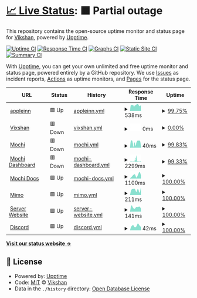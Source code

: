 # [📈 Live Status](https://status.vikshan.me): <!--live status--> **🟧 Partial outage**

This repository contains the open-source uptime monitor and status page for [Vikshan](ko-fi.com/vixshan), powered by [Upptime](https://github.com/upptime/upptime).

[![Uptime CI](https://github.com/vixshan/upptime/workflows/Uptime%20CI/badge.svg)](https://github.com/vixshan/upptime/actions?query=workflow%3A%22Uptime+CI%22)
[![Response Time CI](https://github.com/vixshan/upptime/workflows/Response%20Time%20CI/badge.svg)](https://github.com/vixshan/upptime/actions?query=workflow%3A%22Response+Time+CI%22)
[![Graphs CI](https://github.com/vixshan/upptime/workflows/Graphs%20CI/badge.svg)](https://github.com/vixshan/upptime/actions?query=workflow%3A%22Graphs+CI%22)
[![Static Site CI](https://github.com/vixshan/upptime/workflows/Static%20Site%20CI/badge.svg)](https://github.com/vixshan/upptime/actions?query=workflow%3A%22Static+Site+CI%22)
[![Summary CI](https://github.com/vixshan/upptime/workflows/Summary%20CI/badge.svg)](https://github.com/vixshan/upptime/actions?query=workflow%3A%22Summary+CI%22)

With [Upptime](https://upptime.js.org), you can get your own unlimited and free uptime monitor and status page, powered entirely by a GitHub repository. We use [Issues](https://github.com/vixshan/upptime/issues) as incident reports, [Actions](https://github.com/vixshan/upptime/actions) as uptime monitors, and [Pages](https://status.vikshan.me) for the status page.

<!--start: status pages-->
<!-- This summary is generated by Upptime (https://github.com/upptime/upptime) -->
<!-- Do not edit this manually, your changes will be overwritten -->
<!-- prettier-ignore -->
| URL | Status | History | Response Time | Uptime |
| --- | ------ | ------- | ------------- | ------ |
| <img alt="" src="https://icons.duckduckgo.com/ip3/www.youtube.com.ico" height="13"> [appleinn](https://www.youtube.com/watch?v=0WEvHWRQkLA) | 🟩 Up | [appleinn.yml](https://github.com/vixshan/upptime/commits/HEAD/history/appleinn.yml) | <details><summary><img alt="Response time graph" src="./graphs/appleinn/response-time-week.png" height="20"> 538ms</summary><br><a href="https://status.vikshan.me/history/appleinn"><img alt="Response time 527" src="https://img.shields.io/endpoint?url=https%3A%2F%2Fraw.githubusercontent.com%2Fvixshan%2Fupptime%2FHEAD%2Fapi%2Fappleinn%2Fresponse-time.json"></a><br><a href="https://status.vikshan.me/history/appleinn"><img alt="24-hour response time 565" src="https://img.shields.io/endpoint?url=https%3A%2F%2Fraw.githubusercontent.com%2Fvixshan%2Fupptime%2FHEAD%2Fapi%2Fappleinn%2Fresponse-time-day.json"></a><br><a href="https://status.vikshan.me/history/appleinn"><img alt="7-day response time 538" src="https://img.shields.io/endpoint?url=https%3A%2F%2Fraw.githubusercontent.com%2Fvixshan%2Fupptime%2FHEAD%2Fapi%2Fappleinn%2Fresponse-time-week.json"></a><br><a href="https://status.vikshan.me/history/appleinn"><img alt="30-day response time 591" src="https://img.shields.io/endpoint?url=https%3A%2F%2Fraw.githubusercontent.com%2Fvixshan%2Fupptime%2FHEAD%2Fapi%2Fappleinn%2Fresponse-time-month.json"></a><br><a href="https://status.vikshan.me/history/appleinn"><img alt="1-year response time 527" src="https://img.shields.io/endpoint?url=https%3A%2F%2Fraw.githubusercontent.com%2Fvixshan%2Fupptime%2FHEAD%2Fapi%2Fappleinn%2Fresponse-time-year.json"></a></details> | <details><summary><a href="https://status.vikshan.me/history/appleinn">99.75%</a></summary><a href="https://status.vikshan.me/history/appleinn"><img alt="All-time uptime 99.50%" src="https://img.shields.io/endpoint?url=https%3A%2F%2Fraw.githubusercontent.com%2Fvixshan%2Fupptime%2FHEAD%2Fapi%2Fappleinn%2Fuptime.json"></a><br><a href="https://status.vikshan.me/history/appleinn"><img alt="24-hour uptime 100.00%" src="https://img.shields.io/endpoint?url=https%3A%2F%2Fraw.githubusercontent.com%2Fvixshan%2Fupptime%2FHEAD%2Fapi%2Fappleinn%2Fuptime-day.json"></a><br><a href="https://status.vikshan.me/history/appleinn"><img alt="7-day uptime 99.75%" src="https://img.shields.io/endpoint?url=https%3A%2F%2Fraw.githubusercontent.com%2Fvixshan%2Fupptime%2FHEAD%2Fapi%2Fappleinn%2Fuptime-week.json"></a><br><a href="https://status.vikshan.me/history/appleinn"><img alt="30-day uptime 99.89%" src="https://img.shields.io/endpoint?url=https%3A%2F%2Fraw.githubusercontent.com%2Fvixshan%2Fupptime%2FHEAD%2Fapi%2Fappleinn%2Fuptime-month.json"></a><br><a href="https://status.vikshan.me/history/appleinn"><img alt="1-year uptime 99.50%" src="https://img.shields.io/endpoint?url=https%3A%2F%2Fraw.githubusercontent.com%2Fvixshan%2Fupptime%2FHEAD%2Fapi%2Fappleinn%2Fuptime-year.json"></a></details>
| <img alt="" src="https://icons.duckduckgo.com/ip3/vikshan.me.ico" height="13"> [Vixshan](https://vikshan.me) | 🟥 Down | [vixshan.yml](https://github.com/vixshan/upptime/commits/HEAD/history/vixshan.yml) | <details><summary><img alt="Response time graph" src="./graphs/vixshan/response-time-week.png" height="20"> 0ms</summary><br><a href="https://status.vikshan.me/history/vixshan"><img alt="Response time 691" src="https://img.shields.io/endpoint?url=https%3A%2F%2Fraw.githubusercontent.com%2Fvixshan%2Fupptime%2FHEAD%2Fapi%2Fvixshan%2Fresponse-time.json"></a><br><a href="https://status.vikshan.me/history/vixshan"><img alt="24-hour response time 0" src="https://img.shields.io/endpoint?url=https%3A%2F%2Fraw.githubusercontent.com%2Fvixshan%2Fupptime%2FHEAD%2Fapi%2Fvixshan%2Fresponse-time-day.json"></a><br><a href="https://status.vikshan.me/history/vixshan"><img alt="7-day response time 0" src="https://img.shields.io/endpoint?url=https%3A%2F%2Fraw.githubusercontent.com%2Fvixshan%2Fupptime%2FHEAD%2Fapi%2Fvixshan%2Fresponse-time-week.json"></a><br><a href="https://status.vikshan.me/history/vixshan"><img alt="30-day response time 0" src="https://img.shields.io/endpoint?url=https%3A%2F%2Fraw.githubusercontent.com%2Fvixshan%2Fupptime%2FHEAD%2Fapi%2Fvixshan%2Fresponse-time-month.json"></a><br><a href="https://status.vikshan.me/history/vixshan"><img alt="1-year response time 691" src="https://img.shields.io/endpoint?url=https%3A%2F%2Fraw.githubusercontent.com%2Fvixshan%2Fupptime%2FHEAD%2Fapi%2Fvixshan%2Fresponse-time-year.json"></a></details> | <details><summary><a href="https://status.vikshan.me/history/vixshan">0.00%</a></summary><a href="https://status.vikshan.me/history/vixshan"><img alt="All-time uptime 47.17%" src="https://img.shields.io/endpoint?url=https%3A%2F%2Fraw.githubusercontent.com%2Fvixshan%2Fupptime%2FHEAD%2Fapi%2Fvixshan%2Fuptime.json"></a><br><a href="https://status.vikshan.me/history/vixshan"><img alt="24-hour uptime 0.00%" src="https://img.shields.io/endpoint?url=https%3A%2F%2Fraw.githubusercontent.com%2Fvixshan%2Fupptime%2FHEAD%2Fapi%2Fvixshan%2Fuptime-day.json"></a><br><a href="https://status.vikshan.me/history/vixshan"><img alt="7-day uptime 0.00%" src="https://img.shields.io/endpoint?url=https%3A%2F%2Fraw.githubusercontent.com%2Fvixshan%2Fupptime%2FHEAD%2Fapi%2Fvixshan%2Fuptime-week.json"></a><br><a href="https://status.vikshan.me/history/vixshan"><img alt="30-day uptime 0.00%" src="https://img.shields.io/endpoint?url=https%3A%2F%2Fraw.githubusercontent.com%2Fvixshan%2Fupptime%2FHEAD%2Fapi%2Fvixshan%2Fuptime-month.json"></a><br><a href="https://status.vikshan.me/history/vixshan"><img alt="1-year uptime 47.17%" src="https://img.shields.io/endpoint?url=https%3A%2F%2Fraw.githubusercontent.com%2Fvixshan%2Fupptime%2FHEAD%2Fapi%2Fvixshan%2Fuptime-year.json"></a></details>
| <img alt="" src="https://icons.duckduckgo.com/ip3/null.ico" height="13"> [Mochi](137.184.2.18) | 🟥 Down | [mochi.yml](https://github.com/vixshan/upptime/commits/HEAD/history/mochi.yml) | <details><summary><img alt="Response time graph" src="./graphs/mochi/response-time-week.png" height="20"> 40ms</summary><br><a href="https://status.vikshan.me/history/mochi"><img alt="Response time 88" src="https://img.shields.io/endpoint?url=https%3A%2F%2Fraw.githubusercontent.com%2Fvixshan%2Fupptime%2FHEAD%2Fapi%2Fmochi%2Fresponse-time.json"></a><br><a href="https://status.vikshan.me/history/mochi"><img alt="24-hour response time 8" src="https://img.shields.io/endpoint?url=https%3A%2F%2Fraw.githubusercontent.com%2Fvixshan%2Fupptime%2FHEAD%2Fapi%2Fmochi%2Fresponse-time-day.json"></a><br><a href="https://status.vikshan.me/history/mochi"><img alt="7-day response time 40" src="https://img.shields.io/endpoint?url=https%3A%2F%2Fraw.githubusercontent.com%2Fvixshan%2Fupptime%2FHEAD%2Fapi%2Fmochi%2Fresponse-time-week.json"></a><br><a href="https://status.vikshan.me/history/mochi"><img alt="30-day response time 46" src="https://img.shields.io/endpoint?url=https%3A%2F%2Fraw.githubusercontent.com%2Fvixshan%2Fupptime%2FHEAD%2Fapi%2Fmochi%2Fresponse-time-month.json"></a><br><a href="https://status.vikshan.me/history/mochi"><img alt="1-year response time 88" src="https://img.shields.io/endpoint?url=https%3A%2F%2Fraw.githubusercontent.com%2Fvixshan%2Fupptime%2FHEAD%2Fapi%2Fmochi%2Fresponse-time-year.json"></a></details> | <details><summary><a href="https://status.vikshan.me/history/mochi">99.83%</a></summary><a href="https://status.vikshan.me/history/mochi"><img alt="All-time uptime 95.65%" src="https://img.shields.io/endpoint?url=https%3A%2F%2Fraw.githubusercontent.com%2Fvixshan%2Fupptime%2FHEAD%2Fapi%2Fmochi%2Fuptime.json"></a><br><a href="https://status.vikshan.me/history/mochi"><img alt="24-hour uptime 99.99%" src="https://img.shields.io/endpoint?url=https%3A%2F%2Fraw.githubusercontent.com%2Fvixshan%2Fupptime%2FHEAD%2Fapi%2Fmochi%2Fuptime-day.json"></a><br><a href="https://status.vikshan.me/history/mochi"><img alt="7-day uptime 99.83%" src="https://img.shields.io/endpoint?url=https%3A%2F%2Fraw.githubusercontent.com%2Fvixshan%2Fupptime%2FHEAD%2Fapi%2Fmochi%2Fuptime-week.json"></a><br><a href="https://status.vikshan.me/history/mochi"><img alt="30-day uptime 93.41%" src="https://img.shields.io/endpoint?url=https%3A%2F%2Fraw.githubusercontent.com%2Fvixshan%2Fupptime%2FHEAD%2Fapi%2Fmochi%2Fuptime-month.json"></a><br><a href="https://status.vikshan.me/history/mochi"><img alt="1-year uptime 95.65%" src="https://img.shields.io/endpoint?url=https%3A%2F%2Fraw.githubusercontent.com%2Fvixshan%2Fupptime%2FHEAD%2Fapi%2Fmochi%2Fuptime-year.json"></a></details>
| <img alt="" src="https://icons.duckduckgo.com/ip3/mochi.vikshan.me.ico" height="13"> [Mochi Dashboard](https://mochi.vikshan.me) | 🟥 Down | [mochi-dashboard.yml](https://github.com/vixshan/upptime/commits/HEAD/history/mochi-dashboard.yml) | <details><summary><img alt="Response time graph" src="./graphs/mochi-dashboard/response-time-week.png" height="20"> 2299ms</summary><br><a href="https://status.vikshan.me/history/mochi-dashboard"><img alt="Response time 784" src="https://img.shields.io/endpoint?url=https%3A%2F%2Fraw.githubusercontent.com%2Fvixshan%2Fupptime%2FHEAD%2Fapi%2Fmochi-dashboard%2Fresponse-time.json"></a><br><a href="https://status.vikshan.me/history/mochi-dashboard"><img alt="24-hour response time 1408" src="https://img.shields.io/endpoint?url=https%3A%2F%2Fraw.githubusercontent.com%2Fvixshan%2Fupptime%2FHEAD%2Fapi%2Fmochi-dashboard%2Fresponse-time-day.json"></a><br><a href="https://status.vikshan.me/history/mochi-dashboard"><img alt="7-day response time 2299" src="https://img.shields.io/endpoint?url=https%3A%2F%2Fraw.githubusercontent.com%2Fvixshan%2Fupptime%2FHEAD%2Fapi%2Fmochi-dashboard%2Fresponse-time-week.json"></a><br><a href="https://status.vikshan.me/history/mochi-dashboard"><img alt="30-day response time 1368" src="https://img.shields.io/endpoint?url=https%3A%2F%2Fraw.githubusercontent.com%2Fvixshan%2Fupptime%2FHEAD%2Fapi%2Fmochi-dashboard%2Fresponse-time-month.json"></a><br><a href="https://status.vikshan.me/history/mochi-dashboard"><img alt="1-year response time 784" src="https://img.shields.io/endpoint?url=https%3A%2F%2Fraw.githubusercontent.com%2Fvixshan%2Fupptime%2FHEAD%2Fapi%2Fmochi-dashboard%2Fresponse-time-year.json"></a></details> | <details><summary><a href="https://status.vikshan.me/history/mochi-dashboard">99.33%</a></summary><a href="https://status.vikshan.me/history/mochi-dashboard"><img alt="All-time uptime 95.99%" src="https://img.shields.io/endpoint?url=https%3A%2F%2Fraw.githubusercontent.com%2Fvixshan%2Fupptime%2FHEAD%2Fapi%2Fmochi-dashboard%2Fuptime.json"></a><br><a href="https://status.vikshan.me/history/mochi-dashboard"><img alt="24-hour uptime 99.99%" src="https://img.shields.io/endpoint?url=https%3A%2F%2Fraw.githubusercontent.com%2Fvixshan%2Fupptime%2FHEAD%2Fapi%2Fmochi-dashboard%2Fuptime-day.json"></a><br><a href="https://status.vikshan.me/history/mochi-dashboard"><img alt="7-day uptime 99.33%" src="https://img.shields.io/endpoint?url=https%3A%2F%2Fraw.githubusercontent.com%2Fvixshan%2Fupptime%2FHEAD%2Fapi%2Fmochi-dashboard%2Fuptime-week.json"></a><br><a href="https://status.vikshan.me/history/mochi-dashboard"><img alt="30-day uptime 99.85%" src="https://img.shields.io/endpoint?url=https%3A%2F%2Fraw.githubusercontent.com%2Fvixshan%2Fupptime%2FHEAD%2Fapi%2Fmochi-dashboard%2Fuptime-month.json"></a><br><a href="https://status.vikshan.me/history/mochi-dashboard"><img alt="1-year uptime 95.99%" src="https://img.shields.io/endpoint?url=https%3A%2F%2Fraw.githubusercontent.com%2Fvixshan%2Fupptime%2FHEAD%2Fapi%2Fmochi-dashboard%2Fuptime-year.json"></a></details>
| <img alt="" src="https://icons.duckduckgo.com/ip3/docs.vikshan.me.ico" height="13"> [Mochi Docs](https://docs.vikshan.me) | 🟩 Up | [mochi-docs.yml](https://github.com/vixshan/upptime/commits/HEAD/history/mochi-docs.yml) | <details><summary><img alt="Response time graph" src="./graphs/mochi-docs/response-time-week.png" height="20"> 1100ms</summary><br><a href="https://status.vikshan.me/history/mochi-docs"><img alt="Response time 1118" src="https://img.shields.io/endpoint?url=https%3A%2F%2Fraw.githubusercontent.com%2Fvixshan%2Fupptime%2FHEAD%2Fapi%2Fmochi-docs%2Fresponse-time.json"></a><br><a href="https://status.vikshan.me/history/mochi-docs"><img alt="24-hour response time 1096" src="https://img.shields.io/endpoint?url=https%3A%2F%2Fraw.githubusercontent.com%2Fvixshan%2Fupptime%2FHEAD%2Fapi%2Fmochi-docs%2Fresponse-time-day.json"></a><br><a href="https://status.vikshan.me/history/mochi-docs"><img alt="7-day response time 1100" src="https://img.shields.io/endpoint?url=https%3A%2F%2Fraw.githubusercontent.com%2Fvixshan%2Fupptime%2FHEAD%2Fapi%2Fmochi-docs%2Fresponse-time-week.json"></a><br><a href="https://status.vikshan.me/history/mochi-docs"><img alt="30-day response time 953" src="https://img.shields.io/endpoint?url=https%3A%2F%2Fraw.githubusercontent.com%2Fvixshan%2Fupptime%2FHEAD%2Fapi%2Fmochi-docs%2Fresponse-time-month.json"></a><br><a href="https://status.vikshan.me/history/mochi-docs"><img alt="1-year response time 1118" src="https://img.shields.io/endpoint?url=https%3A%2F%2Fraw.githubusercontent.com%2Fvixshan%2Fupptime%2FHEAD%2Fapi%2Fmochi-docs%2Fresponse-time-year.json"></a></details> | <details><summary><a href="https://status.vikshan.me/history/mochi-docs">100.00%</a></summary><a href="https://status.vikshan.me/history/mochi-docs"><img alt="All-time uptime 99.99%" src="https://img.shields.io/endpoint?url=https%3A%2F%2Fraw.githubusercontent.com%2Fvixshan%2Fupptime%2FHEAD%2Fapi%2Fmochi-docs%2Fuptime.json"></a><br><a href="https://status.vikshan.me/history/mochi-docs"><img alt="24-hour uptime 100.00%" src="https://img.shields.io/endpoint?url=https%3A%2F%2Fraw.githubusercontent.com%2Fvixshan%2Fupptime%2FHEAD%2Fapi%2Fmochi-docs%2Fuptime-day.json"></a><br><a href="https://status.vikshan.me/history/mochi-docs"><img alt="7-day uptime 100.00%" src="https://img.shields.io/endpoint?url=https%3A%2F%2Fraw.githubusercontent.com%2Fvixshan%2Fupptime%2FHEAD%2Fapi%2Fmochi-docs%2Fuptime-week.json"></a><br><a href="https://status.vikshan.me/history/mochi-docs"><img alt="30-day uptime 100.00%" src="https://img.shields.io/endpoint?url=https%3A%2F%2Fraw.githubusercontent.com%2Fvixshan%2Fupptime%2FHEAD%2Fapi%2Fmochi-docs%2Fuptime-month.json"></a><br><a href="https://status.vikshan.me/history/mochi-docs"><img alt="1-year uptime 99.99%" src="https://img.shields.io/endpoint?url=https%3A%2F%2Fraw.githubusercontent.com%2Fvixshan%2Fupptime%2FHEAD%2Fapi%2Fmochi-docs%2Fuptime-year.json"></a></details>
| <img alt="" src="https://icons.duckduckgo.com/ip3/null.ico" height="13"> [Mimo](mimo.vikshan.me) | 🟩 Up | [mimo.yml](https://github.com/vixshan/upptime/commits/HEAD/history/mimo.yml) | <details><summary><img alt="Response time graph" src="./graphs/mimo/response-time-week.png" height="20"> 211ms</summary><br><a href="https://status.vikshan.me/history/mimo"><img alt="Response time 168" src="https://img.shields.io/endpoint?url=https%3A%2F%2Fraw.githubusercontent.com%2Fvixshan%2Fupptime%2FHEAD%2Fapi%2Fmimo%2Fresponse-time.json"></a><br><a href="https://status.vikshan.me/history/mimo"><img alt="24-hour response time 297" src="https://img.shields.io/endpoint?url=https%3A%2F%2Fraw.githubusercontent.com%2Fvixshan%2Fupptime%2FHEAD%2Fapi%2Fmimo%2Fresponse-time-day.json"></a><br><a href="https://status.vikshan.me/history/mimo"><img alt="7-day response time 211" src="https://img.shields.io/endpoint?url=https%3A%2F%2Fraw.githubusercontent.com%2Fvixshan%2Fupptime%2FHEAD%2Fapi%2Fmimo%2Fresponse-time-week.json"></a><br><a href="https://status.vikshan.me/history/mimo"><img alt="30-day response time 178" src="https://img.shields.io/endpoint?url=https%3A%2F%2Fraw.githubusercontent.com%2Fvixshan%2Fupptime%2FHEAD%2Fapi%2Fmimo%2Fresponse-time-month.json"></a><br><a href="https://status.vikshan.me/history/mimo"><img alt="1-year response time 168" src="https://img.shields.io/endpoint?url=https%3A%2F%2Fraw.githubusercontent.com%2Fvixshan%2Fupptime%2FHEAD%2Fapi%2Fmimo%2Fresponse-time-year.json"></a></details> | <details><summary><a href="https://status.vikshan.me/history/mimo">100.00%</a></summary><a href="https://status.vikshan.me/history/mimo"><img alt="All-time uptime 97.24%" src="https://img.shields.io/endpoint?url=https%3A%2F%2Fraw.githubusercontent.com%2Fvixshan%2Fupptime%2FHEAD%2Fapi%2Fmimo%2Fuptime.json"></a><br><a href="https://status.vikshan.me/history/mimo"><img alt="24-hour uptime 100.00%" src="https://img.shields.io/endpoint?url=https%3A%2F%2Fraw.githubusercontent.com%2Fvixshan%2Fupptime%2FHEAD%2Fapi%2Fmimo%2Fuptime-day.json"></a><br><a href="https://status.vikshan.me/history/mimo"><img alt="7-day uptime 100.00%" src="https://img.shields.io/endpoint?url=https%3A%2F%2Fraw.githubusercontent.com%2Fvixshan%2Fupptime%2FHEAD%2Fapi%2Fmimo%2Fuptime-week.json"></a><br><a href="https://status.vikshan.me/history/mimo"><img alt="30-day uptime 100.00%" src="https://img.shields.io/endpoint?url=https%3A%2F%2Fraw.githubusercontent.com%2Fvixshan%2Fupptime%2FHEAD%2Fapi%2Fmimo%2Fuptime-month.json"></a><br><a href="https://status.vikshan.me/history/mimo"><img alt="1-year uptime 97.24%" src="https://img.shields.io/endpoint?url=https%3A%2F%2Fraw.githubusercontent.com%2Fvixshan%2Fupptime%2FHEAD%2Fapi%2Fmimo%2Fuptime-year.json"></a></details>
| <img alt="" src="https://icons.duckduckgo.com/ip3/null.ico" height="13"> [Server Website](server.vikshan.me) | 🟩 Up | [server-website.yml](https://github.com/vixshan/upptime/commits/HEAD/history/server-website.yml) | <details><summary><img alt="Response time graph" src="./graphs/server-website/response-time-week.png" height="20"> 141ms</summary><br><a href="https://status.vikshan.me/history/server-website"><img alt="Response time 161" src="https://img.shields.io/endpoint?url=https%3A%2F%2Fraw.githubusercontent.com%2Fvixshan%2Fupptime%2FHEAD%2Fapi%2Fserver-website%2Fresponse-time.json"></a><br><a href="https://status.vikshan.me/history/server-website"><img alt="24-hour response time 98" src="https://img.shields.io/endpoint?url=https%3A%2F%2Fraw.githubusercontent.com%2Fvixshan%2Fupptime%2FHEAD%2Fapi%2Fserver-website%2Fresponse-time-day.json"></a><br><a href="https://status.vikshan.me/history/server-website"><img alt="7-day response time 141" src="https://img.shields.io/endpoint?url=https%3A%2F%2Fraw.githubusercontent.com%2Fvixshan%2Fupptime%2FHEAD%2Fapi%2Fserver-website%2Fresponse-time-week.json"></a><br><a href="https://status.vikshan.me/history/server-website"><img alt="30-day response time 155" src="https://img.shields.io/endpoint?url=https%3A%2F%2Fraw.githubusercontent.com%2Fvixshan%2Fupptime%2FHEAD%2Fapi%2Fserver-website%2Fresponse-time-month.json"></a><br><a href="https://status.vikshan.me/history/server-website"><img alt="1-year response time 161" src="https://img.shields.io/endpoint?url=https%3A%2F%2Fraw.githubusercontent.com%2Fvixshan%2Fupptime%2FHEAD%2Fapi%2Fserver-website%2Fresponse-time-year.json"></a></details> | <details><summary><a href="https://status.vikshan.me/history/server-website">100.00%</a></summary><a href="https://status.vikshan.me/history/server-website"><img alt="All-time uptime 97.23%" src="https://img.shields.io/endpoint?url=https%3A%2F%2Fraw.githubusercontent.com%2Fvixshan%2Fupptime%2FHEAD%2Fapi%2Fserver-website%2Fuptime.json"></a><br><a href="https://status.vikshan.me/history/server-website"><img alt="24-hour uptime 100.00%" src="https://img.shields.io/endpoint?url=https%3A%2F%2Fraw.githubusercontent.com%2Fvixshan%2Fupptime%2FHEAD%2Fapi%2Fserver-website%2Fuptime-day.json"></a><br><a href="https://status.vikshan.me/history/server-website"><img alt="7-day uptime 100.00%" src="https://img.shields.io/endpoint?url=https%3A%2F%2Fraw.githubusercontent.com%2Fvixshan%2Fupptime%2FHEAD%2Fapi%2Fserver-website%2Fuptime-week.json"></a><br><a href="https://status.vikshan.me/history/server-website"><img alt="30-day uptime 100.00%" src="https://img.shields.io/endpoint?url=https%3A%2F%2Fraw.githubusercontent.com%2Fvixshan%2Fupptime%2FHEAD%2Fapi%2Fserver-website%2Fuptime-month.json"></a><br><a href="https://status.vikshan.me/history/server-website"><img alt="1-year uptime 97.23%" src="https://img.shields.io/endpoint?url=https%3A%2F%2Fraw.githubusercontent.com%2Fvixshan%2Fupptime%2FHEAD%2Fapi%2Fserver-website%2Fuptime-year.json"></a></details>
| <img alt="" src="https://icons.duckduckgo.com/ip3/discord.com.ico" height="13"> [Discord](https://discord.com) | 🟩 Up | [discord.yml](https://github.com/vixshan/upptime/commits/HEAD/history/discord.yml) | <details><summary><img alt="Response time graph" src="./graphs/discord/response-time-week.png" height="20"> 42ms</summary><br><a href="https://status.vikshan.me/history/discord"><img alt="Response time 52" src="https://img.shields.io/endpoint?url=https%3A%2F%2Fraw.githubusercontent.com%2Fvixshan%2Fupptime%2FHEAD%2Fapi%2Fdiscord%2Fresponse-time.json"></a><br><a href="https://status.vikshan.me/history/discord"><img alt="24-hour response time 30" src="https://img.shields.io/endpoint?url=https%3A%2F%2Fraw.githubusercontent.com%2Fvixshan%2Fupptime%2FHEAD%2Fapi%2Fdiscord%2Fresponse-time-day.json"></a><br><a href="https://status.vikshan.me/history/discord"><img alt="7-day response time 42" src="https://img.shields.io/endpoint?url=https%3A%2F%2Fraw.githubusercontent.com%2Fvixshan%2Fupptime%2FHEAD%2Fapi%2Fdiscord%2Fresponse-time-week.json"></a><br><a href="https://status.vikshan.me/history/discord"><img alt="30-day response time 41" src="https://img.shields.io/endpoint?url=https%3A%2F%2Fraw.githubusercontent.com%2Fvixshan%2Fupptime%2FHEAD%2Fapi%2Fdiscord%2Fresponse-time-month.json"></a><br><a href="https://status.vikshan.me/history/discord"><img alt="1-year response time 52" src="https://img.shields.io/endpoint?url=https%3A%2F%2Fraw.githubusercontent.com%2Fvixshan%2Fupptime%2FHEAD%2Fapi%2Fdiscord%2Fresponse-time-year.json"></a></details> | <details><summary><a href="https://status.vikshan.me/history/discord">100.00%</a></summary><a href="https://status.vikshan.me/history/discord"><img alt="All-time uptime 99.95%" src="https://img.shields.io/endpoint?url=https%3A%2F%2Fraw.githubusercontent.com%2Fvixshan%2Fupptime%2FHEAD%2Fapi%2Fdiscord%2Fuptime.json"></a><br><a href="https://status.vikshan.me/history/discord"><img alt="24-hour uptime 100.00%" src="https://img.shields.io/endpoint?url=https%3A%2F%2Fraw.githubusercontent.com%2Fvixshan%2Fupptime%2FHEAD%2Fapi%2Fdiscord%2Fuptime-day.json"></a><br><a href="https://status.vikshan.me/history/discord"><img alt="7-day uptime 100.00%" src="https://img.shields.io/endpoint?url=https%3A%2F%2Fraw.githubusercontent.com%2Fvixshan%2Fupptime%2FHEAD%2Fapi%2Fdiscord%2Fuptime-week.json"></a><br><a href="https://status.vikshan.me/history/discord"><img alt="30-day uptime 100.00%" src="https://img.shields.io/endpoint?url=https%3A%2F%2Fraw.githubusercontent.com%2Fvixshan%2Fupptime%2FHEAD%2Fapi%2Fdiscord%2Fuptime-month.json"></a><br><a href="https://status.vikshan.me/history/discord"><img alt="1-year uptime 99.95%" src="https://img.shields.io/endpoint?url=https%3A%2F%2Fraw.githubusercontent.com%2Fvixshan%2Fupptime%2FHEAD%2Fapi%2Fdiscord%2Fuptime-year.json"></a></details>

<!--end: status pages-->

[**Visit our status website →**](https://status.vikshan.me)

## 📄 License

- Powered by: [Upptime](https://github.com/upptime/upptime)
- Code: [MIT](./LICENSE) © [Vikshan](ko-fi.com/vixshan)
- Data in the `./history` directory: [Open Database License](https://opendatacommons.org/licenses/odbl/1-0/)
